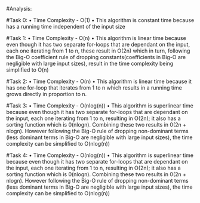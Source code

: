 #Analysis:

#Task 0:
 • Time Complexity - O(1)
 • This algorithm is constant time because has a running time independent of the input size

#Task 1:
 • Time Complexity - O(n)
 • This algorithm is linear time because even though it has two separate for-loops that 
   are dependant on the input, each one iterating from 1 to n, these result in O(2n) which 
   in turn, following the Big-O coefficient rule of dropping constants(coefficients in Big-O 
   are negligible with large input sizes), result in the time complexity being simplified to O(n)

#Task 2:
 • Time Complexity - O(n)
 • This algorithm is linear time because it has one for-loop that iterates from 1 to n which 
   results in a running time grows directly in proportion to n.

#Task 3:
 • Time Complexity - O(nlog(n))
 • This algorithm is superlinear time because even though it has two separate for-loops that 
   are dependant on the input, each one iterating from 1 to n, resulting in O(2n); it also has 
   a sorting function which is 0(nlogn). Combining these two results in 0(2n + nlogn). 
   However following the Big-O rule of dropping non-dominant terms (less dominant terms in Big-O are 
   negligible with large input sizes), the time complexity can be simplified to O(nlog(n))
   
#Task 4:
 • Time Complexity - O(nlog(n))
 • This algorithm is superlinear time because even though it has two separate for-loops that 
   are dependant on the input, each one iterating from 1 to n, resulting in O(2n); it also has 
   a sorting function which is 0(nlogn). Combining these two results in 0(2n + nlogn). 
   However following the Big-O rule of dropping non-dominant terms (less dominant terms in Big-O are 
   negligible with large input sizes), the time complexity can be simplified to O(nlog(n))